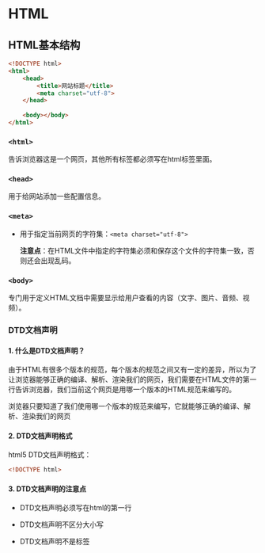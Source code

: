 # HTML

## HTML基本结构

```html
<!DOCTYPE html>
<html>
	<head>
        <title>网站标题</title>
        <meta charset="utf-8">
    </head>
    
    <body></body>
</html>
```

### `<html>`

告诉浏览器这是一个网页，其他所有标签都必须写在html标签里面。

### `<head>`

用于给网站添加一些配置信息。

### `<meta>`

+ 用于指定当前网页的字符集：`<meta charset="utf-8">`

  **注意点**：在HTML文件中指定的字符集必须和保存这个文件的字符集一致，否则还会出现乱码。

### `<body>`

专门用于定义HTML文档中需要显示给用户查看的内容（文字、图片、音频、视频）。

### DTD文档声明

#### 1. 什么是DTD文档声明？

由于HTML有很多个版本的规范，每个版本的规范之间又有一定的差异，所以为了让浏览器能够正确的编译、解析、渲染我们的网页，我们需要在HTML文件的第一行告诉浏览器，我们当前这个网页是用哪一个版本的HTML规范来编写的。

浏览器只要知道了我们使用哪一个版本的规范来编写，它就能够正确的编译、解析、渲染我们的网页

#### 2. DTD文档声明格式

html5 DTD文档声明格式：

```html
<!DOCTYPE html>
```

#### 3. DTD文档声明的注意点

+ DTD文档声明必须写在html的第一行

+ DTD文档声明不区分大小写

+ DTD文档声明不是标签